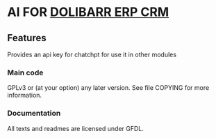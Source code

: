 # AI FOR [DOLIBARR ERP CRM](https://www.dolibarr.org)

## Features

Provides an api key for chatchpt for use it in other modules


### Main code

GPLv3 or (at your option) any later version. See file COPYING for more information.

### Documentation

All texts and readmes are licensed under GFDL.
